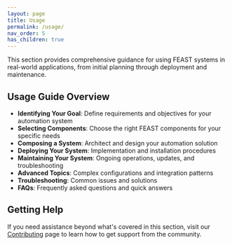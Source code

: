 ```yaml
---
layout: page
title: Usage
permalink: /usage/
nav_order: 5
has_children: true
---
```


This section provides comprehensive guidance for using FEAST systems in real-world applications, from initial planning through deployment and maintenance.

## Usage Guide Overview

- **Identifying Your Goal**: Define requirements and objectives for your automation system
- **Selecting Components**: Choose the right FEAST components for your specific needs
- **Composing a System**: Architect and design your automation solution
- **Deploying Your System**: Implementation and installation procedures
- **Maintaining Your System**: Ongoing operations, updates, and troubleshooting
- **Advanced Topics**: Complex configurations and integration patterns
- **Troubleshooting**: Common issues and solutions
- **FAQs**: Frequently asked questions and quick answers

## Getting Help

If you need assistance beyond what's covered in this section, visit our [Contributing](/contributing/) page to learn how to get support from the community.
